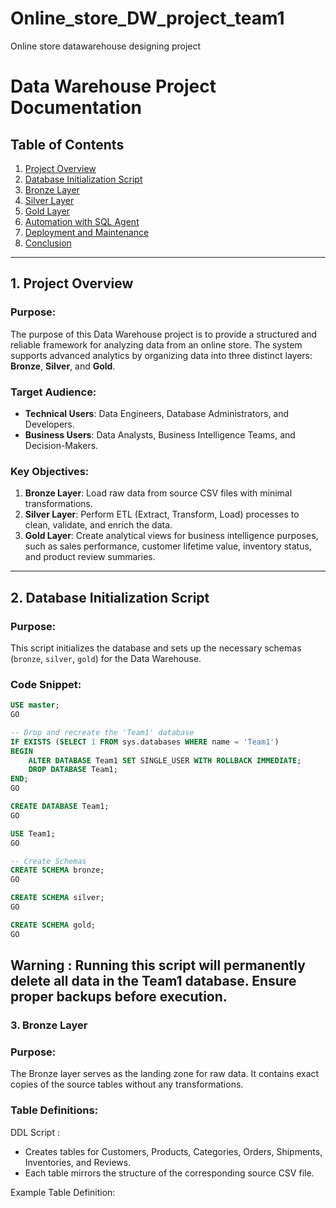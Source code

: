 # Online_store_DW_project_team1
Online store datawarehouse designing project

# Data Warehouse Project Documentation

## Table of Contents
1. [Project Overview](#1-project-overview)
2. [Database Initialization Script](#2-database-initialization-script)
3. [Bronze Layer](#3-bronze-layer)
4. [Silver Layer](#4-silver-layer)
5. [Gold Layer](#5-gold-layer)
6. [Automation with SQL Agent](#6-automation-with-sql-agent)
7. [Deployment and Maintenance](#7-deployment-and-maintenance)
8. [Conclusion](#8-conclusion)

---

## 1. Project Overview

### Purpose:
The purpose of this Data Warehouse project is to provide a structured and reliable framework for analyzing data from an online store. The system supports advanced analytics by organizing data into three distinct layers: **Bronze**, **Silver**, and **Gold**.

### Target Audience:
- **Technical Users**: Data Engineers, Database Administrators, and Developers.
- **Business Users**: Data Analysts, Business Intelligence Teams, and Decision-Makers.

### Key Objectives:
1. **Bronze Layer**: Load raw data from source CSV files with minimal transformations.
2. **Silver Layer**: Perform ETL (Extract, Transform, Load) processes to clean, validate, and enrich the data.
3. **Gold Layer**: Create analytical views for business intelligence purposes, such as sales performance, customer lifetime value, inventory status, and product review summaries.

---

## 2. Database Initialization Script

### Purpose:
This script initializes the database and sets up the necessary schemas (`bronze`, `silver`, `gold`) for the Data Warehouse.

### Code Snippet:
```sql
USE master;
GO

-- Drop and recreate the 'Team1' database
IF EXISTS (SELECT 1 FROM sys.databases WHERE name = 'Team1')
BEGIN
    ALTER DATABASE Team1 SET SINGLE_USER WITH ROLLBACK IMMEDIATE;
    DROP DATABASE Team1;
END;
GO

CREATE DATABASE Team1;
GO

USE Team1;
GO

-- Create Schemas
CREATE SCHEMA bronze;
GO

CREATE SCHEMA silver;
GO

CREATE SCHEMA gold;
GO
```

## **Warning** : Running this script will permanently delete all data in the Team1 database. Ensure proper backups before execution.

### 3. Bronze Layer

### Purpose:
The Bronze layer serves as the landing zone for raw data. It contains exact copies of the source tables without any transformations.

### Table Definitions:
DDL Script :
-  Creates tables for Customers, Products, Categories, Orders, Shipments, Inventories, and Reviews.
-  Each table mirrors the structure of the corresponding source CSV file.

Example Table Definition:
